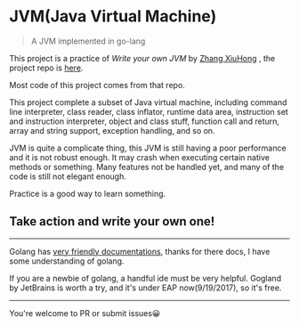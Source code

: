 # JVM(Java Virtual Machine)
> A JVM implemented in go-lang



This project is a practice of *Write your own JVM* by [Zhang XiuHong](https://github.com/zxh0/) , the project repo is [here](https://github.com/zxh0/jvmgo-book). 



Most code of this project comes from that repo.



This project complete a subset of Java virtual machine, including command line interpreter, class reader, class inflator, runtime data area, instruction set and instruction interpreter, object and class stuff, function call and return, array and string support, exception handling, and so on.



JVM is quite a complicate thing, this JVM is still having a poor performance and it is not robust enough. It may crash when executing certain native methods or something. Many features not be handled yet, and many of the code is still not elegant enough.



Practice is a good way to learn something.

## Take action and write your own one!

----

Golang has [very friendly documentations](https://golang.org/doc/), thanks for there docs, I have some understanding of golang.

If you are a newbie of golang, a handful ide must be very helpful. Gogland by JetBrains is worth a try, and it's under EAP now(9/19/2017), so it's free.



----

You're welcome to PR or submit issues😀